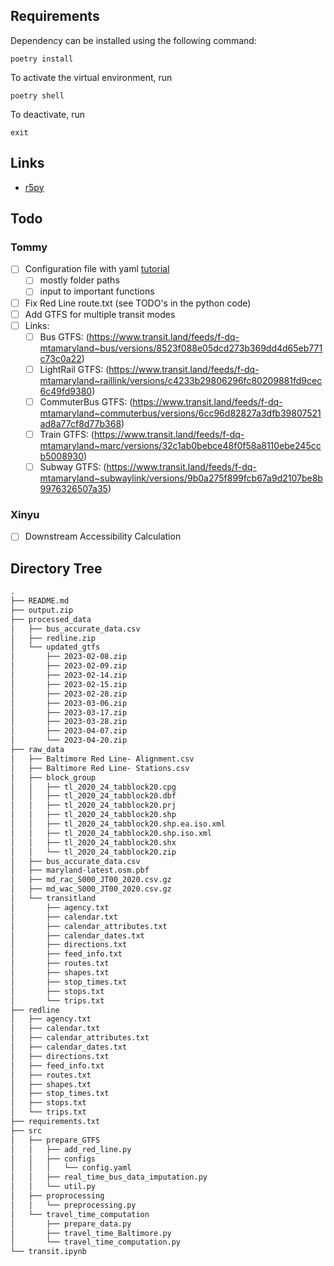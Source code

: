 ## Requirements
Dependency can be installed using the following command:
```
poetry install
```

To activate the virtual environment, run
```
poetry shell
```

To deactivate, run
```
exit
```

## Links
- [r5py](https://r5py.readthedocs.io/en/stable/)

## Todo
### Tommy
- [ ] Configuration file with yaml [tutorial](https://betterdatascience.com/python-yaml-configuration-files/)
     - [ ] mostly folder paths
     - [ ] input to important functions
- [ ] Fix Red Line route.txt (see TODO's in the python code)
- [ ] Add GTFS for multiple transit modes
- [ ] Links:
     - [ ] Bus GTFS: (https://www.transit.land/feeds/f-dq-mtamaryland~bus/versions/8523f088e05dcd273b369dd4d65eb771c73c0a22)
     - [ ] LightRail GTFS: (https://www.transit.land/feeds/f-dq-mtamaryland~raillink/versions/c4233b29806296fc80209881fd9cec6c49fd9380)
     - [ ] CommuterBus GTFS: (https://www.transit.land/feeds/f-dq-mtamaryland~commuterbus/versions/6cc96d82827a3dfb39807521ad8a77cf8d77b368)
     - [ ] Train GTFS: (https://www.transit.land/feeds/f-dq-mtamaryland~marc/versions/32c1ab0bebce48f0f58a8110ebe245ccb5008930)
     - [ ] Subway GTFS: (https://www.transit.land/feeds/f-dq-mtamaryland~subwaylink/versions/9b0a275f899fcb67a9d2107be8b9976326507a35)

### Xinyu 
- [ ] Downstream Accessibility Calculation



## Directory Tree
```md
.
├── README.md
├── output.zip
├── processed_data
│   ├── bus_accurate_data.csv
│   ├── redline.zip
│   └── updated_gtfs
│       ├── 2023-02-08.zip
│       ├── 2023-02-09.zip
│       ├── 2023-02-14.zip
│       ├── 2023-02-15.zip
│       ├── 2023-02-28.zip
│       ├── 2023-03-06.zip
│       ├── 2023-03-17.zip
│       ├── 2023-03-28.zip
│       ├── 2023-04-07.zip
│       └── 2023-04-20.zip
├── raw_data
│   ├── Baltimore Red Line- Alignment.csv
│   ├── Baltimore Red Line- Stations.csv
│   ├── block_group
│   │   ├── tl_2020_24_tabblock20.cpg
│   │   ├── tl_2020_24_tabblock20.dbf
│   │   ├── tl_2020_24_tabblock20.prj
│   │   ├── tl_2020_24_tabblock20.shp
│   │   ├── tl_2020_24_tabblock20.shp.ea.iso.xml
│   │   ├── tl_2020_24_tabblock20.shp.iso.xml
│   │   ├── tl_2020_24_tabblock20.shx
│   │   └── tl_2020_24_tabblock20.zip
│   ├── bus_accurate_data.csv
│   ├── maryland-latest.osm.pbf
│   ├── md_rac_S000_JT00_2020.csv.gz
│   ├── md_wac_S000_JT00_2020.csv.gz
│   └── transitland
│       ├── agency.txt
│       ├── calendar.txt
│       ├── calendar_attributes.txt
│       ├── calendar_dates.txt
│       ├── directions.txt
│       ├── feed_info.txt
│       ├── routes.txt
│       ├── shapes.txt
│       ├── stop_times.txt
│       ├── stops.txt
│       └── trips.txt
├── redline
│   ├── agency.txt
│   ├── calendar.txt
│   ├── calendar_attributes.txt
│   ├── calendar_dates.txt
│   ├── directions.txt
│   ├── feed_info.txt
│   ├── routes.txt
│   ├── shapes.txt
│   ├── stop_times.txt
│   ├── stops.txt
│   └── trips.txt
├── requirements.txt
├── src
│   ├── prepare_GTFS
│   │   ├── add_red_line.py
│   │   ├── configs
│   │   │   └── config.yaml
│   │   ├── real_time_bus_data_imputation.py
│   │   └── util.py
│   ├── proprocessing
│   │   └── preprocessing.py
│   └── travel_time_computation
│       ├── prepare_data.py
│       ├── travel_time_Baltimore.py
│       └── travel_time_computation.py
└── transit.ipynb
```
